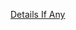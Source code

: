 [Details If Any](https://github.com/deathbybandaid/piholeparser/blob/master/RecentRunLogs/parsingscripts/ShallaMalicious.md)


